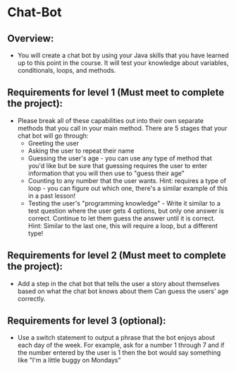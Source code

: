 # Chat-Bot

## Overview:
- You will create a chat bot by using your Java skills that you have learned up to this point in the course. It will test your knowledge about variables, conditionals, loops, and methods.

 

## Requirements for level 1 (Must meet to complete the project):
- Please break all of these capabilities out into their own separate methods that you call in your main method. There are 5 stages that your chat bot will go through:
  - Greeting the user
  - Asking the user to repeat their name
   - Guessing the user's age - you can use any type of method that you'd like but be sure that guessing requires the user to enter information that you will then use to "guess their age"
   - Counting to any number that the user wants. Hint: requires a type of loop - you can figure out which one, there's a similar example of this in a past lesson!
   - Testing the user's "programming knowledge" - Write it similar to a test question where the user gets 4 options, but only one answer is correct. Continue to let them guess the answer until it is correct. Hint: Similar to 
  the last one, this will require a loop, but a different type!
 

## Requirements for level 2 (Must meet to complete the project):
- Add a step in the chat bot that tells the user a story about themselves based on what the chat bot knows about them
Can guess the users' age correctly.
 

## Requirements for level 3 (optional):
 

- Use a switch statement to output a phrase that the bot enjoys about each day of the week. For example, ask for a number 1 through 7 and if the number entered by the user is 1 then the bot would say something like "I'm a little buggy on Mondays"
